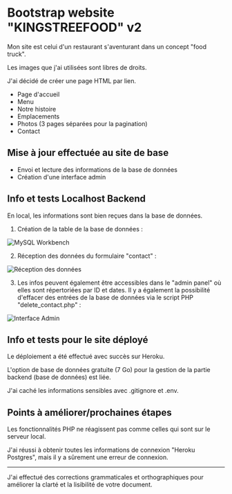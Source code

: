 # Bootstrap website "KINGSTREEFOOD" v2

Mon site est celui d'un restaurant s'aventurant dans un concept "food truck".

Les images que j'ai utilisées sont libres de droits.

J'ai décidé de créer une page HTML par lien.

- Page d'accueil
- Menu
- Notre histoire
- Emplacements
- Photos (3 pages séparées pour la pagination)
- Contact

## Mise à jour effectuée au site de base

* Envoi et lecture des informations de la base de données
* Création d'une interface admin

## Info et tests Localhost Backend

En local, les informations sont bien reçues dans la base de données.

1) Création de la table de la base de données :

![MySQL Workbench](https://i.ibb.co/PxWzVJB/table.png)

2) Réception des données du formulaire "contact" :

![Réception des données](https://i.ibb.co/4JCS7vS/table1.png)

3) Les infos peuvent également être accessibles dans le "admin panel" où elles sont répertoriées par ID et dates. Il y a également la possibilité d'effacer des entrées de la base de données via le script PHP "delete_contact.php" :

![Interface Admin](https://i.ibb.co/9cwZ7Pr/admin-panel.png)

## Info et tests pour le site déployé

Le déploiement a été effectué avec succès sur Heroku.

L'option de base de données gratuite (7 Go) pour la gestion de la partie backend (base de données) est liée.

J'ai caché les informations sensibles avec .gitignore et .env.

## Points à améliorer/prochaines étapes

Les fonctionnalités PHP ne réagissent pas comme celles qui sont sur le serveur local.

J'ai réussi à obtenir toutes les informations de connexion "Heroku Postgres", mais il y a sûrement une erreur de connexion. 

---

J'ai effectué des corrections grammaticales et orthographiques pour améliorer la clarté et la lisibilité de votre document.